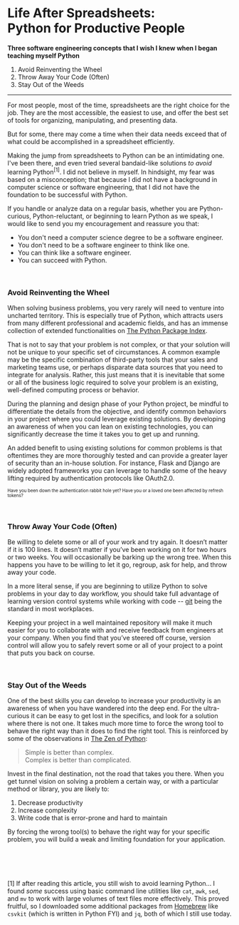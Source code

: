 # Life After Spreadsheets:  <br/> Python for Productive People

**Three software engineering concepts that I wish I knew when I began teaching myself Python**

1. Avoid Reinventing the Wheel
2. Throw Away Your Code (Often)
3. Stay Out of the Weeds

---

For most people, most of the time, spreadsheets are the right choice for the job. They are the most accessible, the easiest to use, and offer the best set of tools for organizing, manipulating, and presenting data.

But for some, there may come a time when their data needs exceed that of what could be accomplished in a spreadsheet efficiently.

Making the jump from spreadsheets to Python can be an intimidating one. I've been there, and even tried several bandaid-like solutions _to avoid_ learning Python<sup>[1]</sup>. I did not believe in myself. In hindsight, my fear was based on a misconception; that because I did not have a background in computer science or software engineering, that I did not have the foundation to be successful with Python.

If you handle or analyze data on a regular basis, whether you are Python-curious, Python-reluctant, or beginning to learn Python as we speak, I would like to send you my encouragement and reassure you that:
* You don't need a computer science degree to be a software engineer.
* You don't need to be a software engineer to think like one.
* You can think like a software engineer.
* You can succeed with Python.

<br>

### Avoid Reinventing the Wheel
When solving business problems, you very rarely will need to venture into uncharted territory. This is especially true of Python, which attracts users from many different professional and academic fields, and has an immense collection of extended functionalities on [The Python Package Index](https://pypi.org/).

That is not to say that your problem is not complex, or that your solution will not be unique to your specific set of circumstances. A common example may be the specific combination of third-party tools that your sales and marketing teams use, or perhaps disparate data sources that you need to integrate for analysis. Rather, this just means that it is inevitable that some or all of the business logic required to solve your problem is an existing, well-defined computing process or behavior.

During the planning and design phase of your Python project, be mindful to differentiate the details from the objective, and identify common behaviors in your project where you could leverage existing solutions. By developing an awareness of when you can lean on existing technologies, you can significantly decrease the time it takes you to get up and running.

An added benefit to using existing solutions for common problems is that oftentimes they are more thoroughly tested and can provide a greater layer of security than an in-house solution. For instance, Flask and Django are widely adopted frameworks you can leverage to handle some of the heavy lifting required by authentication protocols like OAuth2.0.

<sub><sup> Have you been down the authentication rabbit hole yet? Have you or a loved one been affected by refresh tokens? </sup></sub>

<br>

### Throw Away Your Code (Often)
Be willing to delete some or all of your work and try again. It doesn’t matter if it is 100 lines. It doesn’t matter if you’ve been working on it for two hours or two weeks. You will occasionally be barking up the wrong tree. When this happens you have to be willing to let it go, regroup, ask for help, and throw away your code.

In a more literal sense, if you are beginning to utilize Python to solve problems in your day to day workflow, you should take full advantage of learning version control systems while working with code -- [git](https://git-scm.com/video/what-is-git) being the standard in most workplaces.

Keeping your project in a well maintained repository will make it much easier for you to collaborate with and receive feedback from engineers at your company. When you find that you’ve steered off course, version control will allow you to safely revert some or all of your project to a point that puts you back on course.

<br>

### Stay Out of the Weeds
One of the best skills you can develop to increase your productivity is an awareness of when you have wandered into the deep end. For the ultra-curious it can be easy to get lost in the specifics, and look for a solution where there is not one. It takes much more time to force the wrong tool to behave the right way than it does to find the right tool. This is reinforced by some of the observations in [The Zen of Python](https://www.python.org/dev/peps/pep-0020/):

> Simple is better than complex.  
> Complex is better than complicated.

Invest in the final destination, not the road that takes you there. When you get tunnel vision on solving a problem a certain way, or with a particular method or library, you are likely to:

1. Decrease productivity
2. Increase complexity
3. Write code that is error-prone and hard to maintain

By forcing the wrong tool(s) to behave the right way for your specific problem, you will build a weak and limiting foundation for your application.




<br><br><br><br>
[1] If after reading this article, you still wish to avoid learning Python... I found _some_ success using basic command line utilities like `cat`, `awk`, `sed`, and `mv` to work with large volumes of text files more effectively. This proved fruitful, so I downloaded some additional packages from [Homebrew](https://brew.sh/) like `csvkit` (which is written in Python FYI) and `jq`, both of which I still use today.

